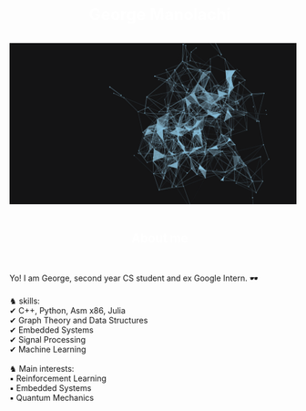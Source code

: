 <div id="user-content-toc" style="color: white;">
  <ul align="center">
    <summary><h1 style="display: inline-block; color: white;">George Manolachi</h1></summary>
  </ul>
</div>
<img src="https://github.com/Zeffar/Zeffar/blob/main/Zeffar%20-%20files/wallpaper.gif">

<div id="user-content-toc" style="color: white;">
  <ul align="center">
    <summary><h2 style="display: inline-block; color: white;">About me</h2></summary>
  </ul>
</div>

<br> 
Yo! I am George, second year CS student and ex Google Intern. 🕶️
<br>
<br>
♞ skills: <br>
✔ C++, Python, Asm x86, Julia <br>
✔ Graph Theory and Data Structures <br>
✔ Embedded Systems <br>
✔ Signal Processing <br>
✔ Machine Learning <br>
 <br>
 ♞ Main interests: <br>
▪️ Reinforcement Learning <br>
▪️ Embedded Systems <br>
▪️ Quantum Mechanics <br>
<br>

